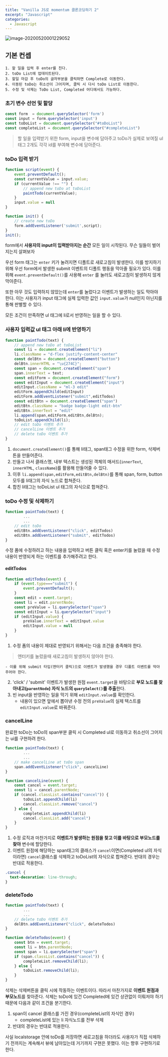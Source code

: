 ```yaml
---
title: "Vanilla JS로 momentum 클론코딩하기 2"
excerpt: "Javascript"
categories:
  - Javascript
---
```


![image-20200520001229052](https://user-images.githubusercontent.com/53211781/82825194-c2bbac00-9ee5-11ea-95e7-aaa95fb7e5ec.png)

## 기본 컨셉
    1. 할 일을 입력 후 enter를 친다. 
    2. toDo List에 업데이트된다. 
    3. 할일 마감 후 toDo의 글자부분을 클릭하면 Complete로 이동한다. 
    4. 이동된 toDo는 취소선이 그어지며, 클릭 시 다시 toDo List로 이동한다. 
    5. 수정 및 삭제는 ToDo List, Completed 어디에서도 가능하다. 


### 초기 변수 선언 및 할당 
```javascript
const form  = document.querySelector('form')
const input = form.querySelector('input')
const toDoList = document.querySelector("#toDoList")
const completeList = document.querySelector("#completeList")
```
> 할 일을 입력받기 위한 form, input을 변수에 담아주고 toDo가 실제로 보여질 ul태그 2개도 각각 id를 부여해 변수에 담아준다. 

### toDo 입력 받기

```javascript
function script(event) {
    event.preventDefault();
    const currentValue = input.value;
    if (currentValue !== "") {
        // append new toDo at toDoList
        paintTodo(currentValue);
    }
    input.value = null
}

function init() {
    // create new toDo
    form.addEventListener('submit',script);
}
init();
```
form에서 **사용자의 input이 입력받아지는 순간** 모든 일이 시작된다. 무슨 일들이 벌어지는지 살펴보자

우선 form 태그는 `enter` 키가 눌려지면 디폴트로 새로고침이 발생한다. 이를 방지하기 위해 우선 form에서 발생한 submit 이벤트의 디폴트 행동을 막아줄 필요가 있다. 이를 위해 `event.preventDefault()`를 사용해 `enter` 를 눌러도 새로고침이 발생하지 않게 막아준다. 

또한 아무 것도 입력하지 않았는데 `enter`를 눌렀다고 이벤트가 발생하는 일도 막아야 한다. 이는 사용자가 input 태그에 실제 입력한 값인 `input.value`가 null인지 아닌지를 통해 판별할 수 있다. 

모든 조건이 만족하면 ul 태그에 li로서 반영하는 일을 할 수 있다. 

### 사용자 입력값 ul 태그 아래 li에 반영하기
```javascript
function paintTodo(text) {
    // append new toDo at toDoList
    const li = document.createElement("li")
    li.className = "d-flex justify-content-center"
    const delBtn = document.createElement("button")
    delBtn.innerHTML = "\u{274C}";
    const span = document.createElement("span")
    span.innerText = text;
    const editForm = document.createElement("form")
    const editInput = document.createElement("input")
    editInput.className = "ml-3 edit"
    editForm.appendChild(editInput)
    editForm.addEventListener("submit",editTodos)
    const editBtn = document.createElement("span")
    editBtn.className = "badge badge-light edit-btn"
    editBtn.innerText = "edit"
    li.append(span,editForm,editBtn,delBtn);
    toDoList.appendChild(li);
    // edit toDo 이벤트 추가
    // cancelLine 이벤트 추가
    // delete toDo 이벤트 추가
}
```
1. `document.createElement()`를 통해 li태그, span태그 수정을 위한 form, 삭제버튼을 만들어준다.
2. 만들고 나서 클래스명, 내부 텍스트는 생성된 객체의 매서드(`innerText`, `innerHTML`, `className`)를 활용해 만들어줄 수 있다.
3. 이후 `li.append(span,editForm,editBtn,delBtn)`를 통해 span, form, button 모두를 li태그의 자식 노드로 합쳐준다. 
4. 합친 li태그는 toDoList ul 태그의 자식으로 합쳐준다. 

### toDo 수정 및 삭제하기
```javascript
function paintTodo(text) {
        ...
        ...
    // edit toDo
    editBtn.addEventListener("click", editTodos)
    editBtn.addEventListener("submit", editTodos)
}
```
수정 폼에 수정하려고 하는 내용을 입력하고 버튼 클릭 혹은 enter키를 눌렀을 때 수정 내용이 반영되게 하는 이벤트를 추가해주려고 한다. 

#### editTodos
```javascript
function editTodos(event) {
    if (event.type==="submit") {
        event.preventDefault();
    }
    const edit = event.target;
    const li = edit.parentNode;
    const preValue = li.querySelector("span")
    const editInput = li.querySelector("input")
    if (editInput.value) {
        preValue.innerText = editInput.value
        editInput.value = null
    }
}
```
1. 수정 폼의 내용이 제대로 반영되기 위해서는 다음 조건을 충족해야 한다. 
> 엔터키를 눌렀을때 새로고침이 발생하지 않아야 한다. 

    - 이를 위해 submit 타입(엔터키 클릭)으로 이벤트가 발생했을 경우 디폴트 이벤트를 막아주어야 한다. 
2. 'click' / 'submit' 이벤트가 발생한 원점 `event.target`을 바탕으로 **부모 노드를 찾아내고(`parentNode`) 자식 노드의 `querySelect()`를 추출**한다. 
3. 빈 input을 반영하는 일을 막기 위해 `editInput.value`를 확인한다. 
    - 내용이 있으면 앞에서 뽑아낸 수정 전의 `preValue`의 실제 텍스트를 `editInput.value`로 바꿔준다. 

### cancelLine
완료한 toDo는 toDo의 span부분 클릭 시 Completed ul로 이동하고 취소선이 그어지는 ui를 구현하려 한다. 
```javascript
function paintTodo(text) {
        ...
        ...
    // make cancelLine at toDo span
    span.addEventListener("click", cancelLine)
}
```
```javascript
function cancelLine(event) {
    const cancel = event.target;
    const li = cancel.parentNode;
    if (cancel.classList.contains("cancel")) {
        toDoList.appendChild(li)
        cancel.classList.remove("cancel")
    } else {
        completeList.appendChild(li)
        cancel.classList.add("cancel")
    }
}
```
1. 수정 로직과 마찬가지로 **이벤트가 발생하는 원점을 찾고 이를 바탕으로 부모노드를 찾아** 변수에 할당한다. 
2. 이벤트 원점에 해당하는 span태그의 클래스가 `cancel`이면(Completed ul의 자식이라면) `cancel`클래스를 삭제하고 toDoList의 자식으로 합쳐준다. 반대의 경우는 반대로 적용한다. 
```css
.cancel {
  text-decoration: line-through;
}
```

### deleteTodo
```javascript
function paintTodo(text) {
        ...
        ...
    // delete toDo 이벤트 추가
    delBtn.addEventListener("click", deleteTodos)
}
```

```javascript
function deleteTodos(event) {
    const btn = event.target;
    const li = btn.parentNode;
    const span = li.querySelector("span")
    if (span.classList.contains("cancel")) {
        completeList.removeChild(li);
    } else {
        toDoList.removeChild(li);
    }
}
```
삭제는 삭제버튼을 클릭 시에 작동하는 이벤트이다. 따라서 마찬가지로 **이벤트 원점과 부모노드**를 찾아준다. 삭제는 toDo에 있건 Completed에 있건 상관없이 이뤄저야 하기 때문에 다음과 같이 조건을 분기한다. 
1. span이 cancel 클래스를 가진 경우(completeList의 자식인 경우)
    - completeList에 있는 li 자식노드를 전부 삭제
2. 반대의 경우는 반대로 적용한다. 

사실 localstorage 안에 toDo를 저장하면 새로고침을 하더라도 사용자가 직접 삭제하기 전까지는 계속해서 뷰에 남아있는데 거기까지 구현은 못했다. 이는 향후 구현하기로 한다. 